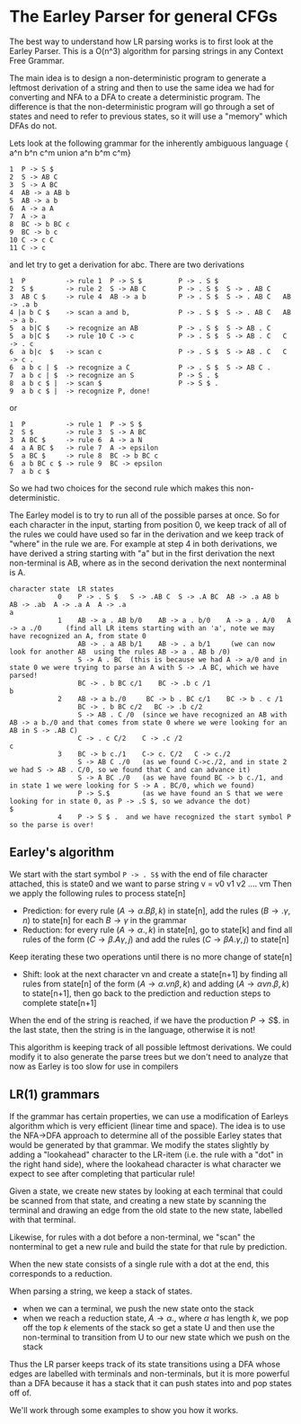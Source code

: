 # The Earley Parser for general CFGs
The best way to understand how LR parsing works is to first look at the Earley Parser.
This is a O(n^3) algorithm for parsing strings in any Context Free Grammar. 

The main idea is to design a non-deterministic program to generate a leftmost derivation of a string
and then to use the same idea we had for converting and NFA to a DFA to create a deterministic program.
The difference is that the non-deterministic program will go through a set of states and need to refer to previous
states, so it will use a "memory" which DFAs do not.

Lets look at the following grammar for the inherently ambiguous language { a^n b^n c^m union a^n b^m c^m}
```
1  P -> S $
2  S -> AB C
3  S -> A BC
4  AB -> a AB b
5  AB -> a b
6  A -> a A
7  A -> a
8  BC -> b BC c
9  BC -> b c
10 C -> c C
11 C -> c
```
and let try to get a derivation for abc. There are two derivations
```
1  P          -> rule 1  P -> S $         P -> . S $
2  S $        -> rule 2  S -> AB C        P -> . S $  S -> . AB C
3  AB C $     -> rule 4  AB -> a b        P -> . S $  S -> . AB C   AB -> .a b
4 |a b C $    -> scan a and b,            P -> . S $  S -> . AB C   AB -> a b.  
5  a b|C $    -> recognize an AB          P -> . S $  S -> AB . C   
5  a b|C $    -> rule 10 C -> c           P -> . S $  S -> AB . C   C -> . c 
6  a b|c  $   -> scan c                   P -> . S $  S -> AB . C   C -> c .
6  a b c | $  -> recognize a C            P -> . S $  S -> AB C . 
7  a b c | $  -> recognize an S           P -> S . $
8  a b c $ |  -> scan $                   P -> S $ .
9  a b c $ |  -> recognize P, done!       
```
or
```
1  P          -> rule 1  P -> S $
2  S $        -> rule 3  S -> A BC
3  A BC $     -> rule 6  A -> a N
4  a A BC $   -> rule 7  A -> epsilon
5  a BC $     -> rule 8  BC -> b BC c
6  a b BC c $ -> rule 9  BC -> epsilon  
7  a b c $
```
So we had two choices for the second rule which makes this non-deterministic.

The Earley model is to try to run all of the possible parses at once.
So for each character in the input, starting from position 0, we keep track of all of the rules we could have used so far in the derivation
and we keep track of "where" in the rule we are. For example at step 4 in both derivations, we have derived a string starting with "a"
but in the first derivation the next non-terminal is AB, where as in the second derivation the next nonterminal is A.
```
character state  LR states
            0    P -> . S $   S -> .AB C  S -> .A BC  AB -> .a AB b  AB -> .ab  A -> .a A  A -> .a 
a
            1    AB -> a . AB b/0    AB -> a . b/0    A -> a . A/0   A -> a ./0      (find all LR items starting with an 'a', note we may have recognized an A, from state 0
                 AB -> . a AB b/1    AB -> . a b/1     (we can now look for another AB  using the rules AB -> a . AB b /0)
                 S -> A . BC  (this is because we had A -> a/0 and in state 0 we were trying to parse an A with S -> .A BC, which we have parsed!
                 BC -> . b BC c/1    BC -> .b c /1
b
            2    AB -> a b./0     BC -> b . BC c/1    BC -> b . c /1    
                 BC -> . b BC c/2   BC -> .b c/2
                 S -> AB . C /0  (since we have recognized an AB with AB -> a b./0 and that comes from state 0 where we were looking for an AB in S -> .AB C)
                 C -> . c C/2    C -> .c /2
c
            3    BC -> b c./1    C-> c. C/2   C -> c./2
                 S -> AB C ./0   (as we found C->c./2, and in state 2 we had S -> AB . C/0, so we found that C and can advance it)
                 S -> A BC ./0   (as we have found BC -> b c./1, and in state 1 we were looking for S -> A . BC/0, which we found)
                 P -> S.$        (as we have found an S that we were looking for in state 0, as P -> .S $, so we advance the dot)
$
            4    P -> S $ .  and we have recognized the start symbol P so the parse is over!
```

## Earley's algorithm
We start with the start symbol ```P -> . S$``` with the end of file character attached, this is state0
and we want to parse  string v = v0 v1 v2 .... vm
Then we apply the following rules to process state[n]
* Prediction: for every rule $(A \rightarrow \alpha . B \beta,k)$ in state[n], add the rules $(B\rightarrow . \gamma,n)$ to state[n] for each $B\rightarrow \gamma$ in the grammar
* Reduction: for every rule $(A \rightarrow \alpha .,k)$ in state[n], go to state[k] and find all rules of the form $(C\rightarrow \beta . A \gamma,j)$ and add
  the rules $(C\rightarrow \beta A . \gamma,j)$ to state[n]

Keep iterating these two operations until there is no more change of state[n]

* Shift: look at the next character vn and create a state[n+1] by finding all rules from state[n] of the form $(A\rightarrow \alpha . vn \beta,k)$ and
  adding $(A\rightarrow \alpha  vn . \beta,k)$ to state[n+1], then go back to the prediction and reduction steps to complete state[n+1]

When the end of the string is reached, if we have the production $P\rightarrow S \$.$ in the last state, then the string is in the language, otherwise it is not!
           
This algorithm is keeping track of all possible leftmost derivations.  We could modify it to also generate the parse trees but we don't need to analyze that now
as Earley is too slow for use in compilers

## LR(1) grammars
If the grammar has certain properties, we can use a modification of Earleys algorithm which is very efficient (linear time and space).
The idea is to use the NFA->DFA approach to determine all of the possible Earley states that would be generated by that grammar.
We modify the states slightly by adding a "lookahead" character to the LR-item (i.e. the rule with a "dot" in the right hand side),
where the lookahead character is what character we expect to see after completing that particular rule!

Given a state, we create new states by looking at each terminal that could be scanned from that state, and creating a new state by scanning the terminal
and drawing an edge from the old state to the new state, labelled with that terminal.

Likewise, for rules with a dot before a non-terminal, we "scan" the nonterminal to get a new rule and build the state for that rule by prediction.

When the new state consists of a single rule with a dot at the end, this corresponds to a reduction.

When parsing a string, we keep a stack of states.
* when we can a terminal, we push the new state onto the stack
* when we reach a reduction state,  $A \rightarrow \alpha .$, where $\alpha$ has length $k$, we pop off the top $k$ elements of the stack so get a state U
  and then use the non-terminal to transition from U to our new state which we push on the stack

Thus the LR parser keeps track of its state transitions using a DFA whose edges are labelled with terminals and non-terminals, but it 
is more powerful than a DFA because it has a stack that it can push states into and pop states off of.

We'll work through some examples to show you how it works.

